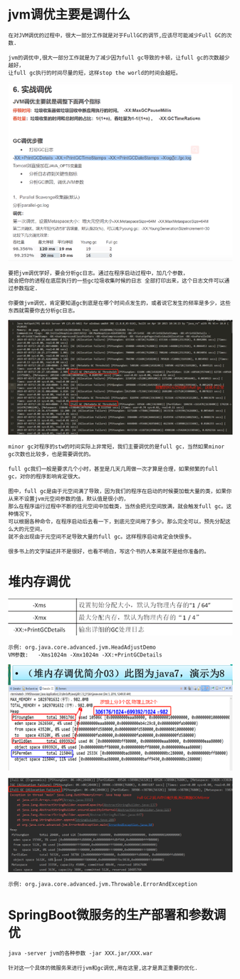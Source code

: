 # jvm调优主要是调什么

    在对JVM调优的过程中，很大一部分工作就是对于FullGC的调节,应该尽可能减少Full GC的次数.

    jvm的调优中,很大一部分工作就是为了减少因为full gc导致的卡顿，让full gc的次数越少越好，
    让full gc执行的时间尽量的短，这样stop the world的时间会越短。

![](../pics/jvm调优要调的指标.png)

    要把jvm调优学好，要会分析gc日志。通过在程序启动过程中，加几个参数，
    就会把你的进程在底层执行的一些gc垃圾收集时候的日志 全部打印出来，这个日志文件可以通过参数指定.
    
    你要做jvm调优，肯定要知道gc到底是在哪个时间点发生的，或者说它发生的频率是多少，这些东西就需要你去分析gc日志。

![](../pics/元空间full-gc.png)

    minor gc对程序的stw的时间实际上非常短，我们主要调优的是full gc，当然如果minor gc次数也比较多，也是需要调优的。
    
    full gc我们一般是要求几个小时，甚至是几天几周做一次才算是合理，如果频繁的full gc，对你的程序影响肯定很大。

    图中，full gc是由于元空间满了导致，因为我们的程序在启动的时候要加载大量的类，如果你从来不设置jvm元空间参数的值，默认值是很小的，
    那么在程序运行过程中不断的往元空间中加载类，当然会把元空间放满，就会触发full gc。这种情况下，
    可以根据各种命令，在程序启动后去看一下，到底元空间用了多少。那么完全可以，预先分配这么大的元空间，
    就不会出现由于元空间不足导致大量的full gc。这样程序启动肯定会快很多。

    很多书上的文字描述并不是很好，也看不明白，写这个书的人本来就不是给你准备的。

# 堆内存调优

![](../pics/堆内存调优01.png)

    示例: org.java.core.advanced.jvm.HeadAdjustDemo
    VM参数:   -Xms1024m -Xmx1024m -XX:+PrintGCDetails

![](../pics/堆内存调优02.png)

![](../pics/OOMError分析.png)

    示例: org.java.core.advanced.jvm.Throwable.ErrorAndException

# SpringBoot微服务的生产部署和参数调优

    java -server jvm的各种参数 -jar XXX.jar/XXX.war
    
    针对这一个具体的微服务来进行jvm和gc调优,用在这里,这才是真正重要的优化.
